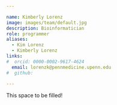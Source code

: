 ```yaml
---

name: Kimberly Lorenz
image: images/team/default.jpg
description: Bioinformatician
role: programmer
aliases:
  - Kim Lorenz
  - Kimberly Lorenz
links:
#  orcid: 0000-0002-9617-4624
  email: lorenzk@pennmedicine.upenn.edu
#  github: 
 
---
```


This space to be filled!